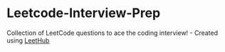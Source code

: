 # Leetcode-Interview-Prep
Collection of LeetCode questions to ace the coding interview! - Created using [LeetHub](https://github.com/QasimWani/LeetHub)
